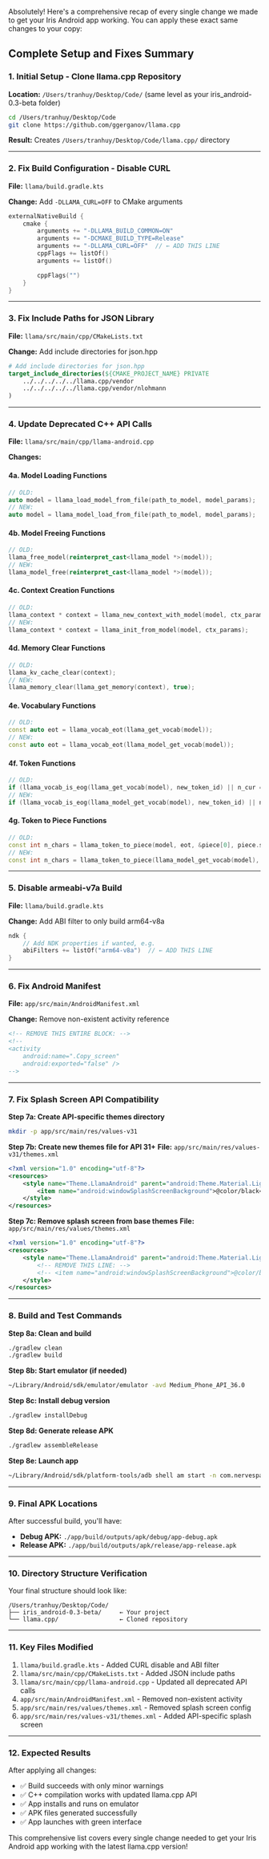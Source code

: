 Absolutely! Here's a comprehensive recap of every single change we made to get your Iris Android app working. You can apply these exact same changes to your copy:

## **Complete Setup and Fixes Summary**

### **1. Initial Setup - Clone llama.cpp Repository**

**Location:** `/Users/tranhuy/Desktop/Code/` (same level as your iris_android-0.3-beta folder)

```bash
cd /Users/tranhuy/Desktop/Code
git clone https://github.com/ggerganov/llama.cpp
```

**Result:** Creates `/Users/tranhuy/Desktop/Code/llama.cpp/` directory

---

### **2. Fix Build Configuration - Disable CURL**

**File:** `llama/build.gradle.kts`

**Change:** Add `-DLLAMA_CURL=OFF` to CMake arguments

```kotlin
externalNativeBuild {
    cmake {
        arguments += "-DLLAMA_BUILD_COMMON=ON"
        arguments += "-DCMAKE_BUILD_TYPE=Release"
        arguments += "-DLLAMA_CURL=OFF"  // ← ADD THIS LINE
        cppFlags += listOf()
        arguments += listOf()

        cppFlags("")
    }
}
```

---

### **3. Fix Include Paths for JSON Library**

**File:** `llama/src/main/cpp/CMakeLists.txt`

**Change:** Add include directories for json.hpp

```cmake
# Add include directories for json.hpp
target_include_directories(${CMAKE_PROJECT_NAME} PRIVATE
    ../../../../../llama.cpp/vendor
    ../../../../../llama.cpp/vendor/nlohmann
)
```

---

### **4. Update Deprecated C++ API Calls**

**File:** `llama/src/main/cpp/llama-android.cpp`

**Changes:**

#### **4a. Model Loading Functions**
```cpp
// OLD:
auto model = llama_load_model_from_file(path_to_model, model_params);
// NEW:
auto model = llama_model_load_from_file(path_to_model, model_params);
```

#### **4b. Model Freeing Functions**
```cpp
// OLD:
llama_free_model(reinterpret_cast<llama_model *>(model));
// NEW:
llama_model_free(reinterpret_cast<llama_model *>(model));
```

#### **4c. Context Creation Functions**
```cpp
// OLD:
llama_context * context = llama_new_context_with_model(model, ctx_params);
// NEW:
llama_context * context = llama_init_from_model(model, ctx_params);
```

#### **4d. Memory Clear Functions**
```cpp
// OLD:
llama_kv_cache_clear(context);
// NEW:
llama_memory_clear(llama_get_memory(context), true);
```

#### **4e. Vocabulary Functions**
```cpp
// OLD:
const auto eot = llama_vocab_eot(llama_get_vocab(model));
// NEW:
const auto eot = llama_vocab_eot(llama_model_get_vocab(model));
```

#### **4f. Token Functions**
```cpp
// OLD:
if (llama_vocab_is_eog(llama_get_vocab(model), new_token_id) || n_cur == n_len || new_token_id == eot) {
// NEW:
if (llama_vocab_is_eog(llama_model_get_vocab(model), new_token_id) || n_cur == n_len || new_token_id == eot) {
```

#### **4g. Token to Piece Functions**
```cpp
// OLD:
const int n_chars = llama_token_to_piece(model, eot, &piece[0], piece.size(), 0, true);
// NEW:
const int n_chars = llama_token_to_piece(llama_model_get_vocab(model), eot, &piece[0], piece.size(), 0, true);
```

---

### **5. Disable armeabi-v7a Build**

**File:** `llama/build.gradle.kts`

**Change:** Add ABI filter to only build arm64-v8a

```kotlin
ndk {
    // Add NDK properties if wanted, e.g.
    abiFilters += listOf("arm64-v8a")  // ← ADD THIS LINE
}
```

---

### **6. Fix Android Manifest**

**File:** `app/src/main/AndroidManifest.xml`

**Change:** Remove non-existent activity reference

```xml
<!-- REMOVE THIS ENTIRE BLOCK: -->
<!--
<activity
    android:name=".Copy_screen"
    android:exported="false" />
-->
```

---

### **7. Fix Splash Screen API Compatibility**

**Step 7a: Create API-specific themes directory**
```bash
mkdir -p app/src/main/res/values-v31
```

**Step 7b: Create new themes file for API 31+**
**File:** `app/src/main/res/values-v31/themes.xml`

```xml
<?xml version="1.0" encoding="utf-8"?>
<resources>
    <style name="Theme.LlamaAndroid" parent="android:Theme.Material.Light.NoActionBar" >
        <item name="android:windowSplashScreenBackground">@color/black</item>
    </style>
</resources>
```

**Step 7c: Remove splash screen from base themes**
**File:** `app/src/main/res/values/themes.xml`

```xml
<?xml version="1.0" encoding="utf-8"?>
<resources>
    <style name="Theme.LlamaAndroid" parent="android:Theme.Material.Light.NoActionBar" >
        <!-- REMOVE THIS LINE: -->
        <!-- <item name="android:windowSplashScreenBackground">@color/black</item> -->
    </style>
</resources>
```

---

### **8. Build and Test Commands**

**Step 8a: Clean and build**
```bash
./gradlew clean
./gradlew build
```

**Step 8b: Start emulator (if needed)**
```bash
~/Library/Android/sdk/emulator/emulator -avd Medium_Phone_API_36.0
```

**Step 8c: Install debug version**
```bash
./gradlew installDebug
```

**Step 8d: Generate release APK**
```bash
./gradlew assembleRelease
```

**Step 8e: Launch app**
```bash
~/Library/Android/sdk/platform-tools/adb shell am start -n com.nervesparks.iris/.MainActivity
```

---

### **9. Final APK Locations**

After successful build, you'll have:
- **Debug APK:** `./app/build/outputs/apk/debug/app-debug.apk`
- **Release APK:** `./app/build/outputs/apk/release/app-release.apk`

---

### **10. Directory Structure Verification**

Your final structure should look like:
```
/Users/tranhuy/Desktop/Code/
├── iris_android-0.3-beta/     ← Your project
└── llama.cpp/                 ← Cloned repository
```

---

### **11. Key Files Modified**

1. `llama/build.gradle.kts` - Added CURL disable and ABI filter
2. `llama/src/main/cpp/CMakeLists.txt` - Added JSON include paths
3. `llama/src/main/cpp/llama-android.cpp` - Updated all deprecated API calls
4. `app/src/main/AndroidManifest.xml` - Removed non-existent activity
5. `app/src/main/res/values/themes.xml` - Removed splash screen config
6. `app/src/main/res/values-v31/themes.xml` - Added API-specific splash screen

---

### **12. Expected Results**

After applying all changes:
- ✅ Build succeeds with only minor warnings
- ✅ C++ compilation works with updated llama.cpp API
- ✅ App installs and runs on emulator
- ✅ APK files generated successfully
- ✅ App launches with green interface

This comprehensive list covers every single change needed to get your Iris Android app working with the latest llama.cpp version!